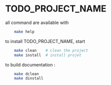 # TODO_PROJECT_NAME



all command are available with

```bash
    make help
```


to install TODO_PROJECT_NAME, start

```bash
    make clean    # clean the project
    make install  # install projet
```

to build documentation :

```bash
    make dclean
    make dinstall
```
